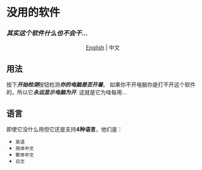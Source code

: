 # 没用的软件

### ***其实这个软件什么也不会干...***
<p align="center"><a href="https://github.com/WillamSun/Useless-App/blob/master/README.md">English</a> | 中文</p>

## 用法
按下***开始检测***按钮检测***你的电脑是否开着***。
如果你不开电脑你是打不开这个软件的，所以它***永远显示电脑为开***. 这就是它为啥每用...
## 语言  
即使它没什么用但它还是支持**4种语言**，他们是：
- `英语`
- `简体中文`
- `繁体中文`
- `日文`
